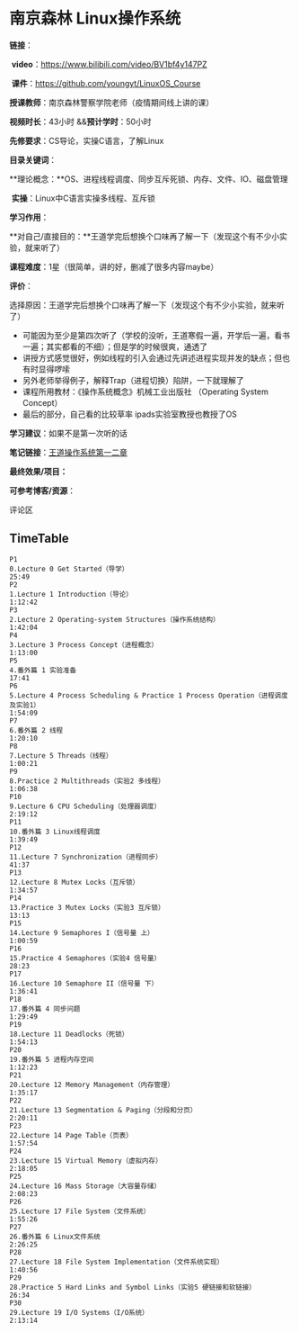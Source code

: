 # 南京森林 Linux操作系统

**链接**：

​	**video**：https://www.bilibili.com/video/BV1bf4y147PZ

​	**课件**：https://github.com/youngyt/LinuxOS_Course

**授课教师**：南京森林警察学院老师（疫情期间线上讲的课）

**视频时长**：43小时 &&**预计学时**：50小时

**先修要求**：CS导论，实操C语言，了解Linux

**目录关键词**：

​	**理论概念：**OS、进程线程调度、同步互斥死锁、内存、文件、IO、磁盘管理

​	**实操**：Linux中C语言实操多线程、互斥锁

**学习作用**：

​	**对自己/直接目的：**王道学完后想换个口味再了解一下（发现这个有不少小实验，就来听了）

**课程难度**：1星（很简单，讲的好，删减了很多内容maybe）

**评价**：

​	选择原因：王道学完后想换个口味再了解一下（发现这个有不少小实验，就来听了）

+ 可能因为至少是第四次听了（学校的没听，王道寒假一遍，开学后一遍，看书一遍；其实都看的不细）；但是学的时候很爽，通透了
+ 讲授方式感觉很好，例如线程的引入会通过先讲述进程实现并发的缺点；但也有时显得啰嗦
+ 另外老师举得例子，解释Trap（进程切换）陷阱，一下就理解了
+ 课程所用教材：《操作系统概念》机械工业出版社 （Operating System Concept）
+ 最后的部分，自己看的比较草率 ipads实验室教授也教授了OS

**学习建议**：如果不是第一次听的话

**笔记链接**：[王道操作系统第一二章](https://flyastar.top/2023/07/09/王道操作系统-第一二章/)

**最终效果/项目：**

**可参考博客/资源**：

评论区

## TimeTable

```
P1
0.Lecture 0 Get Started（导学）
25:49
P2
1.Lecture 1 Introduction（导论）
1:12:42
P3
2.Lecture 2 Operating-system Structures（操作系统结构）
1:42:04
P4
3.Lecture 3 Process Concept（进程概念）
1:13:00
P5
4.番外篇 1 实验准备
17:41
P6
5.Lecture 4 Process Scheduling & Practice 1 Process Operation（进程调度及实验1）
1:54:09
P7
6.番外篇 2 线程
1:20:10
P8
7.Lecture 5 Threads（线程）
1:00:21
P9
8.Practice 2 Multithreads（实验2 多线程）
1:06:38
P10
9.Lecture 6 CPU Scheduling（处理器调度）
2:19:12
P11
10.番外篇 3 Linux线程调度
1:39:49
P12
11.Lecture 7 Synchronization（进程同步）
41:37
P13
12.Lecture 8 Mutex Locks（互斥锁）
1:34:57
P14
13.Practice 3 Mutex Locks（实验3 互斥锁）
13:13
P15
14.Lecture 9 Semaphores I（信号量 上）
1:00:59
P16
15.Practice 4 Semaphores（实验4 信号量）
28:23
P17
16.Lecture 10 Semaphore II（信号量 下）
1:36:41
P18
17.番外篇 4 同步问题
1:29:49
P19
18.Lecture 11 Deadlocks（死锁）
1:54:13
P20
19.番外篇 5 进程内存空间
1:12:23
P21
20.Lecture 12 Memory Management（内存管理）
1:35:17
P22
21.Lecture 13 Segmentation & Paging（分段和分页）
2:20:11
P23
22.Lecture 14 Page Table（页表）
1:57:54
P24
23.Lecture 15 Virtual Memory（虚拟内存）
2:18:05
P25
24.Lecture 16 Mass Storage（大容量存储）
2:08:23
P26
25.Lecture 17 File System（文件系统）
1:55:26
P27
26.番外篇 6 Linux文件系统
2:26:25
P28
27.Lecture 18 File System Implementation（文件系统实现）
1:40:56
P29
28.Practice 5 Hard Links and Symbol Links（实验5 硬链接和软链接）
26:34
P30
29.Lecture 19 I/O Systems（I/O系统）
2:13:14
```

```

```


